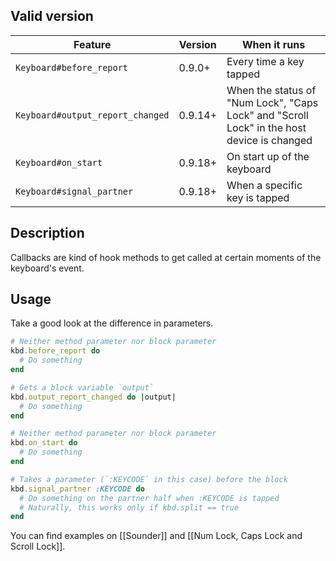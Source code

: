 ## Valid version

|Feature|Version|When it runs|
|----|----|----|
|`Keyboard#before_report`|0.9.0+|Every time a key tapped|
|`Keyboard#output_report_changed`|0.9.14+|When the status of "Num Lock", "Caps Lock" and "Scroll Lock" in the host device is changed|
|`Keyboard#on_start`|0.9.18+|On start up of the keyboard|
|`Keyboard#signal_partner`|0.9.18+|When a specific key is tapped|

## Description

Callbacks are kind of hook methods to get called at certain moments of the keyboard's event.

## Usage

Take a good look at the difference in parameters.

```ruby
# Neither method parameter nor block parameter
kbd.before_report do
  # Do something
end
```

```ruby
# Gets a block variable `output`
kbd.output_report_changed do |output|
  # Do something
end
```

```ruby
# Neither method parameter nor block parameter
kbd.on_start do
  # Do something
end
```

```ruby
# Takes a parameter (`:KEYCODE` in this case) before the block
kbd.signal_partner :KEYCODE do
  # Do something on the partner half when :KEYCODE is tapped
  # Naturally, this works only if kbd.split == true
end
```

You can find examples on [[Sounder]] and [[Num Lock, Caps Lock and Scroll Lock]].

